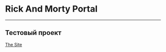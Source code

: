 # Rick And Morty Portal

---

## Тестовый проект

[The Site](https://rick-and-morty-olive-ten.vercel.app/)
